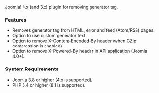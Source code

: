 Joomla! 4.x (and 3.x) plugin for removing generator tag. 

### Features
- Removes generator tag from HTML, error and feed (Atom/RSS) pages.
- Option to use custom generator text.
- Option to remove X-Content-Encoded-By header (when GZip compression is enabled).
- Option to remove X-Powered-By header in API application (Joomla 4.0+).

### System Requirements

- Joomla 3.8 or higher (4.x is supported).
- PHP 5.4 or higher (8.1 is supported).
